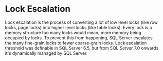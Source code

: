 # Lock Escalation
Lock escalation is the process of converting a lot of low level locks (like row locks, page locks) into higher level 
locks (like table locks). Every lock is a memory structure too many locks would mean, more memory being occupied by 
locks. To prevent this from happening, SQL Server escalates the many fine-grain locks to fewer coarse-grain locks. Lock
escalation threshold was definable in SQL Server 6.5, but from SQL Server 7.0 onwards it's dynamically managed by SQL 
Server.